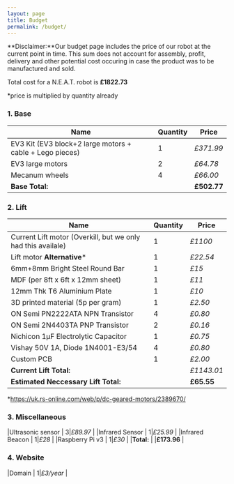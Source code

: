 ```yaml
---
layout: page
title: Budget
permalink: /budget/
---
```


**Disclaimer:**Our budget page includes the price of our robot at the current point in time. This sum does not account for assembly, profit, delivery and other potential cost occuring in case the product was to be manufactured and sold.

Total cost for a N.E.A.T. robot is **£1822.73**

*price is multiplied by quantity already
<h3>1. Base</h3>

| Name | Quantity| Price|
|--|--|--|
|EV3 Kit (EV3 block+2 large motors + cable + Lego pieces)  | 1|_£371.99_ |
|EV3 large motors  | 2|_£64.78_ |
|Mecanum wheels  | 4|_£66.00_ |
|**Base Total:**  | |**£502.77** |

<h3>2. Lift</h3>

| Name | Quantity| Price|
|--|--|--|
|Current Lift motor (Overkill, but we only had this availale) | 1| _£1100_ |
|Lift motor  **Alternative**\*| 1| _£22.54_ |
|6mm+8mm Bright Steel Round Bar | 1|_£15_ |
|MDF (per 8ft x 6ft x 12mm sheet)  | 1|_£11_ |
|12mm Thk T6 Aluminium Plate  | 1|_£10_ |
|3D printed material (5p per gram)  | 1| _£2.50_ |
|ON Semi PN2222ATA NPN Transistor  | 4|_£0.80_ |
|ON Semi 2N4403TA PNP Transistor   | 2|_£0.16_ |
|Nichicon 1μF Electrolytic Capacitor | 1|_£0.75_ |
|Vishay 50V 1A, Diode 1N4001-E3/54  | 4| _£0.80_ |
|Custom PCB| 1|_£2.00_ |
|**Current Lift Total:**  | |_£1143.01_ |
|**Estimated Neccessary Lift Total:**  | |**£65.55** |

*https://uk.rs-online.com/web/p/dc-geared-motors/2389670/

<h3>3. Miscellaneous</h3>

|Ultrasonic sensor  | 3|_£89.97_ |
|Infrared Sensor  | 1|_£25.99_ |
|Infrared Beacon  | 1|_£28_ |
|Raspberry Pi v3  | 1|_£30_ |
|**Total:**  | |**£173.96** |

<h3>4. Website</h3>

|Domain | 1|_£3/year_ |
